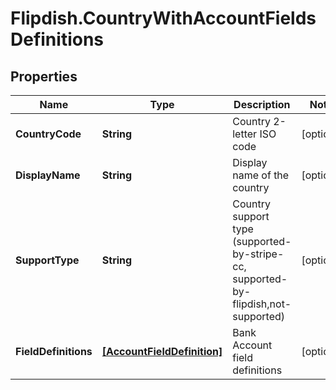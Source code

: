 # Flipdish.CountryWithAccountFieldsDefinitions

## Properties

Name | Type | Description | Notes
------------ | ------------- | ------------- | -------------
**CountryCode** | **String** | Country 2-letter ISO code | [optional] 
**DisplayName** | **String** | Display name of the country | [optional] 
**SupportType** | **String** | Country support type (supported-by-stripe-cc, supported-by-flipdish,not-supported) | [optional] 
**FieldDefinitions** | [**[AccountFieldDefinition]**](AccountFieldDefinition.md) | Bank Account field definitions | [optional] 


